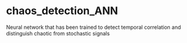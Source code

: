 # chaos_detection_ANN
Neural network that has been trained to detect temporal correlation and distinguish chaotic from stochastic signals
